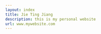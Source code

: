 ```yaml
---
layout: index
title: Jie Ting Jiang
description: this is my personal website
url: www.mywebsite.com
---
```

